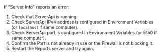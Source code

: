 


If "Server Info" reports an error:

1. Check that ServerApi is running.
1. Check ServerApi IPv4 address is configured in Environment Variables (or `localhost` if same computer).
1. Check ServerApi port is configured in Environment Variables (or 5150 if same computer).
1. Confirm the Port is not already in use or the Firewall is not blocking it.
1. Restart the Reports server and try again.

